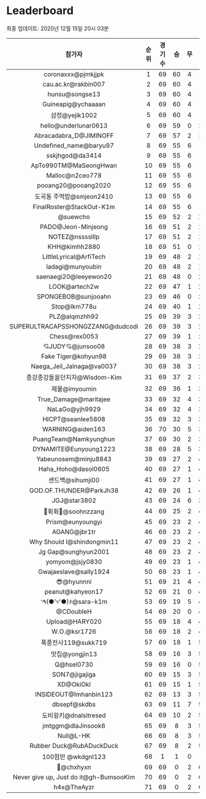 # Leaderboard
최종 업데이트: 2020년 12월 15일 20시 03분




| 참가자 | 순위 | 경기수 | 승 | 무 | 패 | 승점 |
|:---:|:---:|:---:|:---:|:---:|:---:|:---:|
| coronaxxx@pjmkjjpk | 1 | 69 | 60 | 4 | 5 | 184 |
| cau.ac.kr@rakbin007 | 2 | 69 | 60 | 4 | 5 | 184 |
| hunsu@songse13 | 3 | 69 | 60 | 4 | 5 | 184 |
| Guineapig@ychaaaan | 4 | 69 | 60 | 4 | 5 | 184 |
| 삼정@yejik1002 | 5 | 69 | 60 | 4 | 5 | 184 |
| hello@underlunar0613 | 6 | 69 | 59 | 0 | 10 | 177 |
| Abracadabra_D@JIMINOFF | 7 | 69 | 57 | 2 | 10 | 173 |
| Undefined_name@baryu97 | 8 | 69 | 55 | 6 | 8 | 171 |
| sskjhgod@da3414 | 9 | 69 | 55 | 6 | 8 | 171 |
| ApTo990TM@MaSeongHwan | 10 | 69 | 55 | 6 | 8 | 171 |
| Malloc@n2ceo778 | 11 | 69 | 55 | 6 | 8 | 171 |
| pooang20@pooang2020 | 12 | 69 | 55 | 6 | 8 | 171 |
| 도곡동 주먹밥@smjeon2410 | 13 | 69 | 55 | 6 | 8 | 171 |
| FinalRoster@StackOut-K1m | 14 | 69 | 55 | 6 | 8 | 171 |
| @suewcho | 15 | 69 | 52 | 2 | 15 | 158 |
| PADO@Jeon-Minjeong | 16 | 69 | 51 | 2 | 16 | 155 |
| NOTEZ@nsssslllp | 17 | 69 | 51 | 2 | 16 | 155 |
| KHH@kimhh2880 | 18 | 69 | 51 | 0 | 18 | 153 |
| LittleLyrical@ArfiTech | 19 | 69 | 48 | 2 | 19 | 146 |
| ladagi@munyoubin | 20 | 69 | 48 | 2 | 19 | 146 |
| saenaegi20@leeyewon20 | 21 | 69 | 48 | 0 | 21 | 144 |
| LOOK@artech2w | 22 | 69 | 47 | 1 | 21 | 142 |
| SPONGEBOB@sunjooahn | 23 | 69 | 46 | 0 | 23 | 138 |
| Stop@lkm778u | 24 | 69 | 40 | 1 | 28 | 121 |
| PLZ@alqmzhh92 | 25 | 69 | 39 | 3 | 27 | 120 |
| SUPERULTRACAPSSHONGZZANG@dudcodi | 26 | 69 | 39 | 3 | 27 | 120 |
| Chess@rex0053 | 27 | 69 | 39 | 1 | 29 | 118 |
| 💘JUDY💘@junsoo08 | 28 | 69 | 38 | 3 | 28 | 117 |
| Fake Tiger@kohyun98 | 29 | 69 | 38 | 3 | 28 | 117 |
| Naega_Jeil_Jalnaga@va0037 | 30 | 69 | 38 | 3 | 28 | 117 |
| 종강종강돌을던지자@Wisdom-Kim | 31 | 69 | 37 | 2 | 30 | 113 |
| 제물@imyoumin | 32 | 69 | 36 | 1 | 32 | 109 |
| True_Damage@maritajee | 33 | 69 | 32 | 4 | 33 | 100 |
| NaLaGo@yjh9929 | 34 | 69 | 32 | 4 | 33 | 100 |
| HICPT@seanlee5808 | 35 | 69 | 32 | 3 | 34 | 99 |
| WARNING@aiden163 | 36 | 70 | 30 | 5 | 35 | 95 |
| PuangTeam@Namkyunghun | 37 | 69 | 30 | 2 | 37 | 92 |
| DYNAMITE@Eunyoung1223 | 38 | 69 | 28 | 5 | 36 | 89 |
| Yabeunosem@minju8843 | 39 | 69 | 27 | 2 | 40 | 83 |
| Haha_Hoho@dasol0605 | 40 | 69 | 27 | 1 | 41 | 82 |
| 샌드백@sihumji00 | 41 | 69 | 27 | 1 | 41 | 82 |
| GOD.OF.THUNDER@ParkJh38 | 42 | 69 | 26 | 1 | 42 | 79 |
| JGJ@star3802 | 43 | 69 | 24 | 6 | 39 | 78 |
| 💫휙휙💫@soohnzzang | 44 | 69 | 25 | 2 | 42 | 77 |
| Prism@eunyoungyi | 45 | 69 | 23 | 2 | 44 | 71 |
| AGANG@jbr1tr | 46 | 69 | 23 | 2 | 44 | 71 |
| Why Should I@shindongmin11 | 47 | 69 | 23 | 2 | 44 | 71 |
| Jg Gap@sunghyun2001 | 48 | 69 | 23 | 2 | 44 | 71 |
| yomyom@jsjy0830 | 49 | 69 | 23 | 1 | 45 | 70 |
| Gwajaeslave@sally1924 | 50 | 69 | 23 | 1 | 45 | 70 |
| 😎@hyunnni | 51 | 69 | 21 | 4 | 44 | 67 |
| peanut@kahyeon17 | 52 | 69 | 21 | 0 | 48 | 63 |
| ◝٩(●'▿'●)۶@sara-k1m | 53 | 69 | 19 | 5 | 45 | 62 |
| @CDoubleH | 54 | 69 | 20 | 0 | 49 | 60 |
| Upload@HARY020 | 55 | 69 | 18 | 4 | 47 | 58 |
| W.O.@ksr1726 | 56 | 69 | 18 | 2 | 49 | 56 |
| 폭풍전사119@sukk719 | 57 | 69 | 18 | 1 | 50 | 55 |
| 맛집@yongjin13 | 58 | 69 | 16 | 3 | 50 | 51 |
| Q@hsel0730 | 59 | 69 | 16 | 0 | 53 | 48 |
| SON7@jigajiga | 60 | 69 | 15 | 3 | 51 | 48 |
| XD@OkiOkl | 61 | 69 | 15 | 1 | 53 | 46 |
| INSIDEOUT@Imhanbin123 | 62 | 69 | 13 | 3 | 53 | 42 |
| dbsepf@skdbs | 63 | 69 | 11 | 7 | 51 | 40 |
| 도비윙키@dnalsitresed | 64 | 69 | 10 | 2 | 57 | 32 |
| jmtggm@dlaJinsook6 | 65 | 69 | 8 | 3 | 58 | 27 |
| Null@L-HK | 66 | 69 | 8 | 3 | 58 | 27 |
| Rubber Duck@RubADuckDuck | 67 | 69 | 8 | 2 | 59 | 26 |
| 100점만 @wkdgnl123 | 68 | 1 | 1 | 0 | 0 | 3 |
| 👑@chxhyxn | 69 | 69 | 0 | 2 | 67 | 2 |
| Never give up, Just do it@gh-BumsooKim | 70 | 69 | 0 | 2 | 67 | 2 |
| h4x@TheAyzr | 71 | 69 | 0 | 2 | 67 | 2 |